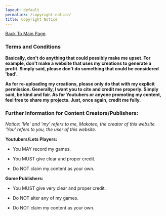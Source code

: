 ```yaml
---
layout: default
permalink: /copyright-notice/
title: Copyright Notice
---
```


[Back To Main Page](./index.md).

### Terms and Conditions

**Basically, don't do anything that could possibly make me upset. For example, don't make a website that uses my creations to generate a profit.
Simply said, please don't do something that could be considered 'bad'.**

**As for re-uploading my creations, please only do that with my explicit permission. Generally, I want you to cite and credit me properly. 
Simply said, be kind and fair. As for Youtubers or anyone promoting my content, feel free to share my projects. Just, once again, credit
 me fully.**

### Further Information for Content Creators/Publishers:

*Notice: 'Me' and 'my' refers to me, Makoteo, the creator of this website. 'You' refers to you, the user of this website.*

**Youtubers/Lets Players:**

- You MAY record my games.

- You MUST give clear and proper credit.

- Do NOT claim my content as your own.

**Game Publishers:**

- You MUST give very clear and proper credit.

- Do NOT alter any of my games.

- Do NOT claim my content as your own.

